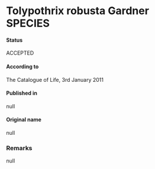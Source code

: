 Tolypothrix robusta Gardner SPECIES
=======

#### Status
ACCEPTED

#### According to
The Catalogue of Life, 3rd January 2011

#### Published in
null

#### Original name
null

### Remarks
null